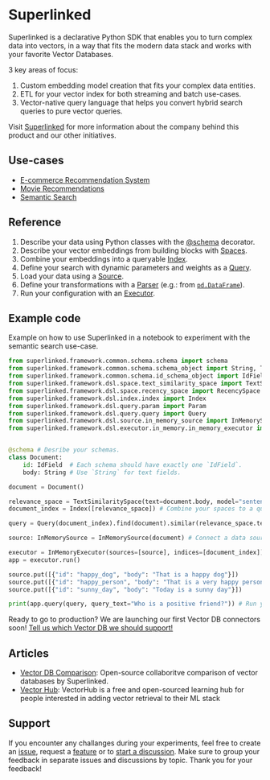 # Superlinked 

Superlinked is a declarative Python SDK that enables you to turn complex data into vectors, in a way that fits the modern data stack and works with your favorite Vector Databases.

3 key areas of focus:

1. Custom embedding model creation that fits your complex data entities.
1. ETL for your vector index for both streaming and batch use-cases.
1. Vector-native query language that helps you convert hybrid search queries to pure vector queries.

Visit [Superlinked](https://superlinked.com/) for more information about the company behind this product and our other initiatives.

## Use-cases

- [E-commerce Recommendation System](https://github.com/superlinked/superlinked-alpha/blob/main/notebook/e_commerce_recsys.ipynb)
- [Movie Recommendations](https://github.com/superlinked/superlinked-alpha/blob/main/notebook/netflix_titles.ipynb)
- [Semantic Search](https://github.com/superlinked/superlinked-alpha/blob/main/notebook/news_semantic_search.ipynb)

## Reference

1. Describe your data using Python classes with the [@schema](https://github.com/superlinked/superlinked-alpha/blob/main/docs/superlinked/framework/common/schema/schema.md) decorator.
2. Describe your vector embeddings from building blocks with [Spaces](https://github.com/superlinked/superlinked-alpha/blob/main/docs/superlinked/framework/dsl/space/index.md).
3. Combine your embeddings into a queryable [Index](https://github.com/superlinked/superlinked-alpha/blob/main/docs/superlinked/framework/dsl/index/index.m.md).
4. Define your search with dynamic parameters and weights as a [Query](https://github.com/superlinked/superlinked-alpha/blob/main/docs/superlinked/framework/dsl/query/query.md).
5. Load your data using a [Source](https://github.com/superlinked/superlinked-alpha/blob/main/docs/superlinked/framework/dsl/source/index.md).
6. Define your transformations with a [Parser](https://github.com/superlinked/superlinked-alpha/blob/main/docs/superlinked/framework/common/parser) (e.g.: from [`pd.DataFrame`](https://github.com/superlinked/superlinked-alpha/blob/main/docs/superlinked/framework/common/parser/dataframe_parser.md)). 
7. Run your configuration with an [Executor](https://github.com/superlinked/superlinked-alpha/blob/main/docs/superlinked/framework/dsl/executor/in_memory/in_memory_executor.md).
  
## Example code

Example on how to use Superlinked in a notebook to experiment with the semantic search use-case.

```python
from superlinked.framework.common.schema.schema import schema
from superlinked.framework.common.schema.schema_object import String, Timestamp
from superlinked.framework.common.schema.id_schema_object import IdField
from superlinked.framework.dsl.space.text_similarity_space import TextSimilaritySpace
from superlinked.framework.dsl.space.recency_space import RecencySpace
from superlinked.framework.dsl.index.index import Index
from superlinked.framework.dsl.query.param import Param
from superlinked.framework.dsl.query.query import Query
from superlinked.framework.dsl.source.in_memory_source import InMemorySource
from superlinked.framework.dsl.executor.in_memory.in_memory_executor import InMemoryExecutor


@schema # Desribe your schemas.
class Document:
    id: IdField  # Each schema should have exactly one `IdField`.
    body: String # Use `String` for text fields.

document = Document()

relevance_space = TextSimilaritySpace(text=document.body, model="sentence-transformers/all-mpnet-base-v2") # Select your semantic embedding model.
document_index = Index([relevance_space]) # Combine your spaces to a queryable index.

query = Query(document_index).find(document).similar(relevance_space.text, Param("query_text")) # Define your query with dynamic parameters.

source: InMemorySource = InMemorySource(document) # Connect a data source to your schema.

executor = InMemoryExecutor(sources=[source], indices=[document_index]) # Tie it all together to run your configuration.
app = executor.run()

source.put([{"id": "happy_dog", "body": "That is a happy dog"}])
source.put([{"id": "happy_person", "body": "That is a very happy person"}])
source.put([{"id": "sunny_day", "body": "Today is a sunny day"}])

print(app.query(query, query_text="Who is a positive friend?")) # Run your query.
```

Ready to go to production? We are launching our first Vector DB connectors soon! [Tell us which Vector DB we should support!](https://github.com/superlinked/superlinked-alpha/discussions/41)

## Articles

- [Vector DB Comparison](https://superlinked.com/vector-db-comparison/): Open-source collaboritve comparison of vector databases by Superlinked.
- [Vector Hub](https://superlinked.com/vectorhub/): VectorHub is a free and open-sourced learning hub for people interested in adding vector retrieval to their ML stack

## Support

If you encounter any challanges during your experiments, feel free to create an [issue](https://github.com/superlinked/superlinked-alpha/issues/new?assignees=ClaireSuperlinked&labels=bug&projects=&template=bug_report.md&title=), request a [feature](https://github.com/superlinked/superlinked-alpha/issues/new?assignees=ClaireSuperlinked&labels=enhancement&projects=&template=feature_request.md&title=) or to [start a discussion](https://github.com/superlinked/superlinked-alpha/discussions/new/choose).
Make sure to group your feedback in separate issues and discussions by topic. Thank you for your feedback!